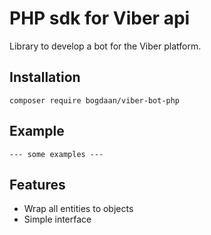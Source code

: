 # PHP sdk for Viber api

Library to develop a bot for the Viber platform.

## Installation

```
composer require bogdaan/viber-bot-php
```

## Example

```
--- some examples ---
```

## Features

* Wrap all entities to objects
* Simple interface
